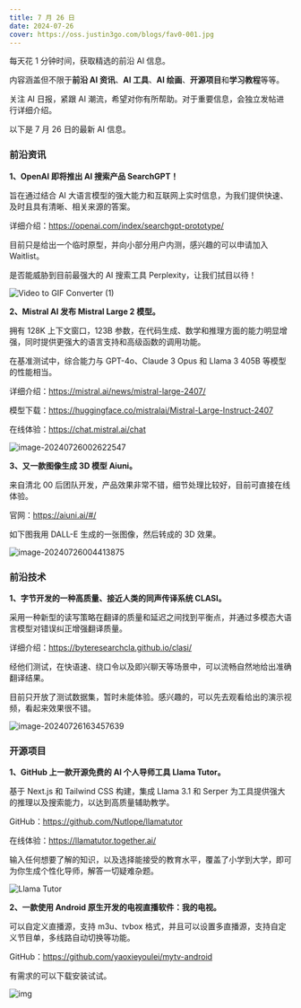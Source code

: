```yaml
---
title: 7 月 26 日
date: 2024-07-26
cover: https://oss.justin3go.com/blogs/fav0-001.jpg
---
```


每天花 1 分钟时间，获取精选的前沿 AI 信息。

内容涵盖但不限于**前沿 AI 资讯**、**AI 工具**、**AI 绘画**、**开源项目**和**学习教程**等等。

关注 AI 日报，紧跟 AI 潮流，希望对你有所帮助。对于重要信息，会独立发帖进行详细介绍。

以下是 7 月 26 日的最新 AI 信息。

### 前沿资讯

**1、OpenAI 即将推出 AI 搜索产品 SearchGPT！**

旨在通过结合 AI 大语言模型的强大能力和互联网上实时信息，为我们提供快速、及时且具有清晰、相关来源的答案。

详细介绍：https://openai.com/index/searchgpt-prototype/

目前只是给出一个临时原型，并向小部分用户内测，感兴趣的可以申请加入 Waitlist。

是否能威胁到目前最强大的 AI 搜索工具 Perplexity，让我们拭目以待！

![Video to GIF Converter (1)](https://cdn.jsdelivr.net/gh/freelander/oss@master/ai-daily/2024-07-26/Video%20to%20GIF%20Converter%20(1).gif)



**2、Mistral AI 发布 Mistral Large 2 模型。**

拥有 128K 上下文窗口，123B 参数，在代码生成、数学和推理方面的能力明显增强，同时提供更强大的语言支持和高级函数的调用功能。

在基准测试中，综合能力与 GPT-4o、Claude 3 Opus 和 Llama 3 405B 等模型的性能相当。

详细介绍：https://mistral.ai/news/mistral-large-2407/

模型下载：https://huggingface.co/mistralai/Mistral-Large-Instruct-2407

在线体验：https://chat.mistral.ai/chat

![image-20240726002622547](https://cdn.jsdelivr.net/gh/freelander/oss@master/ai-daily/2024-07-26/image-20240726002622547.png)

**3、又一款图像生成 3D 模型 Aiuni。**

来自清北 00 后团队开发，产品效果非常不错，细节处理比较好，目前可直接在线体验。

官网：https://aiuni.ai/#/

如下图我用 DALL-E 生成的一张图像，然后转成的 3D 效果。

![image-20240726004413875](https://cdn.jsdelivr.net/gh/freelander/oss@master/ai-daily/2024-07-26/image-20240726004413875.png)

### 前沿技术

**1、字节开发的一种高质量、接近人类的同声传译系统 CLASI。**

采用一种新型的读写策略在翻译的质量和延迟之间找到平衡点，并通过多模态大语言模型对错误纠正增强翻译质量。

详细介绍：https://byteresearchcla.github.io/clasi/

经他们测试，在快语速、绕口令以及即兴聊天等场景中，可以流畅自然地给出准确翻译结果。

目前只开放了测试数据集，暂时未能体验。感兴趣的，可以先去观看给出的演示视频，看起来效果很不错。

![image-20240726163457639](https://cdn.jsdelivr.net/gh/freelander/oss@master/ai-daily/2024-07-26/image-20240726163457639.png)

### 开源项目

**1、GitHub 上一款开源免费的 AI 个人导师工具 Llama Tutor。**

基于 Next.js 和 Tailwind CSS 构建，集成 Llama 3.1 和 Serper 为工具提供强大的推理以及搜索能力，以达到高质量辅助教学。

GitHub：https://github.com/Nutlope/llamatutor

在线体验：https://llamatutor.together.ai/

输入任何想要了解的知识，以及选择能接受的教育水平，覆盖了小学到大学，即可为你生成个性化导师，解答一切疑难杂题。

![Llama Tutor](https://cdn.jsdelivr.net/gh/freelander/oss@master/ai-daily/2024-07-26/og-image.png)





**2、一款使用 Android 原生开发的电视直播软件：我的电视。**

可以自定义直播源，支持 m3u、tvbox 格式，并且可以设置多直播源，支持自定义节目单，多线路自动切换等功能。

GitHub：https://github.com/yaoxieyoulei/mytv-android

有需求的可以下载安装试试。

![img](https://cdn.jsdelivr.net/gh/freelander/oss@master/ai-daily/2024-07-26/Screenshot_panel.png)
